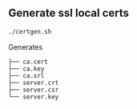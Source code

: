 ## Generate ssl local certs

```sh
./certgen.sh
```

Generates

```
├── ca.cert
├── ca.key
├── ca.srl
├── server.crt
├── server.csr
└── server.key
```